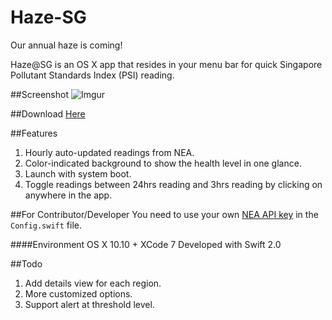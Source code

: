 # Haze-SG
Our annual haze is coming!

Haze@SG is an OS X app that resides in your menu bar for quick Singapore Pollutant Standards Index (PSI) reading.

##Screenshot
![Imgur](http://i.imgur.com/YI7YUib.png?1)

##Download
[Here](https://github.com/Gisonrg/Haze-SG/releases/download/1.1/Haze.SG.pkg.zip)

##Features
1. Hourly auto-updated readings from NEA.
2. Color-indicated background to show the health level in one glance.
3. Launch with system boot. 
4. Toggle readings between 24hrs reading and 3hrs reading by clicking on anywhere in the app.

##For Contributor/Developer
You need to use your own [NEA API key](https://www.nea.gov.sg/api) in the ```Config.swift``` file.

####Environment
OS X 10.10 + XCode 7
Developed with Swift 2.0


##Todo
1. Add details view for each region.
2. More customized options.
3. Support alert at threshold level.
